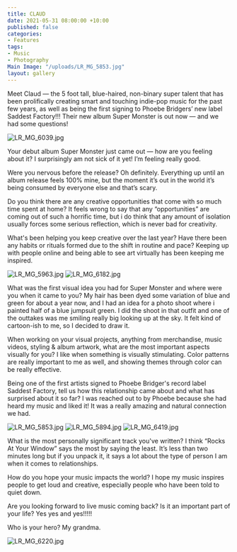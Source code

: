 ```yaml
---
title: CLAUD
date: 2021-05-31 08:00:00 +10:00
published: false
categories:
- Features
tags:
- Music
- Photography
Main Image: "/uploads/LR_MG_5853.jpg"
layout: gallery
---
```


Meet Claud — the 5 foot tall, blue-haired, non-binary super talent that has been prolifically creating smart and touching indie-pop music for the past few years, as well as being the first signing to Phoebe Bridgers’ new label Saddest Factory!!! Their new album Super Monster is out now — and we had some questions! 

![LR_MG_6039.jpg](/uploads/LR_MG_6039.jpg)

Your debut album Super Monster just came out — how are you feeling about it? 
I surprisingly am not sick of it yet! I’m feeling really good. 

Were you nervous before the release? 
Oh definitely. Everything up until an album release feels 100% mine, but the moment it’s out in the world it’s being consumed by everyone else and that’s scary. 

Do you think there are any creative opportunities that come with so much time spent at home? 
It feels wrong to say that any “opportunities” are coming out of such a horrific time, but i do think that any amount of isolation usually forces some serious reflection, which is never bad for creativity. 

What's been helping you keep creative over the last year? Have there been any habits or rituals formed due to the shift in routine and pace?
Keeping up with people online and being able to see art virtually has been keeping me inspired. 

![LR_MG_5963.jpg](/uploads/LR_MG_5963.jpg)
![LR_MG_6182.jpg](/uploads/LR_MG_6182.jpg)

What was the first visual idea you had for Super Monster and where were you when it came to you? 
My hair has been dyed some variation of blue and green for about a year now, and I had an idea for a photo shoot where i painted half of a blue jumpsuit green. I did the shoot in that outfit and one of the outtakes was me smiling really big looking up at the sky. It felt kind of cartoon-ish to me, so I decided to draw it. 

When working on your visual projects, anything from merchandise, music videos, styling & album artwork, what are the most important aspects visually for you?
I like when something is visually stimulating. Color patterns are really important to me as well, and showing themes through color can be really effective. 

Being one of the first artists signed to Phoebe Bridger's record label  Saddest Factory, tell us how this relationship came about and what has surprised about it so far?
I was reached out to by Phoebe because she had heard my music and liked it! It was a really amazing and natural connection we had. 

![LR_MG_5853.jpg](/uploads/LR_MG_5853.jpg)
![LR_MG_5894.jpg](/uploads/LR_MG_5894.jpg)
![LR_MG_6419.jpg](/uploads/LR_MG_6419.jpg)

What is the most personally significant track you've written? 
I think “Rocks At Your Window” says the most by saying the least. It’s less than two minutes long but if you unpack it, it says a lot about the type of person I am when it comes to relationships. 

How do you hope your music impacts the world? 
I hope my music inspires people to get loud and creative, especially people who have been told to quiet down. 

Are you looking forward to live music coming back? Is it an important part of your life? 
Yes yes and yes!!!!!

Who is your hero? 
My grandma.

![LR_MG_6220.jpg](/uploads/LR_MG_6220.jpg)
